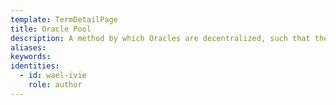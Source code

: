 ```yaml
---
template: TermDetailPage
title: Oracle Pool
description: A method by which Oracles are decentralized, such that the external data they provide can be done so with greater assurance and trust. [More information](https://www.youtube.com/watch?v=QcNZYhAa2xU).
aliases:
keywords:
identities:
  - id: wael-ivie
    role: author
---
```

